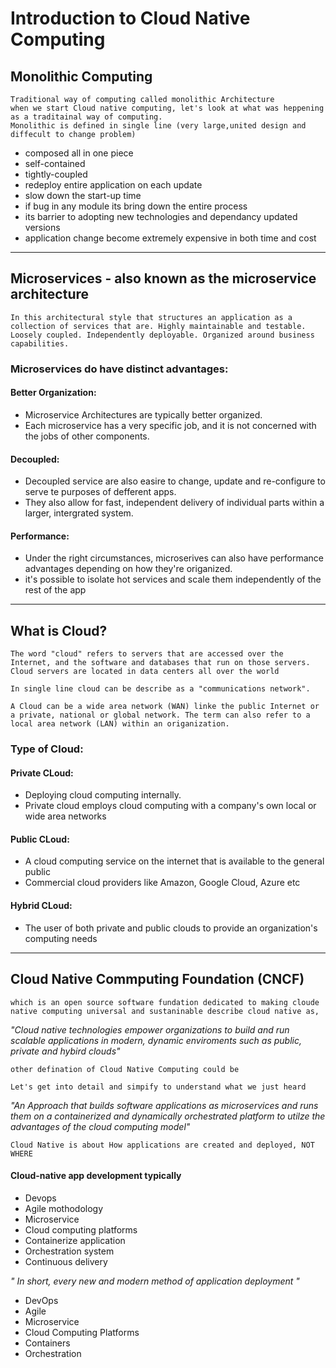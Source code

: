 # Introduction to Cloud Native Computing

## Monolithic Computing

    Traditional way of computing called monolithic Architecture
    when we start Cloud native computing, let's look at what was heppening as a traditainal way of computing.
    Monolithic is defined in single line (very large,united design and diffecult to change problem)
  - composed all in one piece
  - self-contained 
  - tightly-coupled 
  - redeploy entire application on each update
  - slow down the start-up time
  - if bug in any module its bring down the entire process
  - its barrier to adopting new technologies and dependancy updated versions
  - application change become extremely expensive in both time and cost
-------------------------------------------------------------------------------------------------
## Microservices - also known as the microservice architecture
    In this architectural style that structures an application as a collection of services that are. Highly maintainable and testable. Loosely coupled. Independently deployable. Organized around business capabilities.
   
   ### Microservices do have distinct advantages:
   #### Better Organization:
   - Microservice Architectures are typically better organized.
   - Each microservice has a very specific job, and it is not concerned with the jobs of other components.
   #### Decoupled:
   - Decoupled service are also easire to change, update and re-configure to serve te purposes of defferent apps.
   - They also allow for fast, independent delivery of individual parts within a larger, intergrated system.
   #### Performance:
   - Under the right circumstances, microserives can also have performance advantages depending on how they're origanized.
   - it's possible to isolate hot services and scale them independently of the rest of the app
-------------------------------------------------------------------------------------------------
## What is Cloud? 

```
The word "cloud" refers to servers that are accessed over the Internet, and the software and databases that run on those servers. Cloud servers are located in data centers all over the world
```
```
In single line cloud can be describe as a "communications network".
```
```
A Cloud can be a wide area network (WAN) linke the public Internet or a private, national or global network. The term can also refer to a local area network (LAN) within an origanization.
```
   ### Type of Cloud:
   #### Private CLoud:
   - Deploying cloud computing internally.
   - Private cloud employs cloud computing with a company's own local or wide area networks
   #### Public CLoud:
   - A cloud computing service on the internet that is available to the general public
   - Commercial cloud providers like Amazon, Google Cloud, Azure etc
   #### Hybrid CLoud:
   - The user of both private and public clouds to provide an organization's computing needs

-------------------------------------------------------------------------------------------------

## Cloud Native Commputing Foundation (CNCF) 
```
which is an open source software fundation dedicated to making cloude native computing universal and sustaninable describe cloud native as,
```
   *"Cloud native technologies empower organizations to build and run scalable applications in modern, dynamic enviroments such as public, private and hybird clouds"*
```
other defination of Cloud Native Computing could be
```
```
Let's get into detail and simpify to understand what we just heard  
```
   *"An Approach that builds software applications as microservices and runs them on a containerized and dynamically orchestrated platform to utilze the advantages of the cloud computing model"*
```
Cloud Native is about How applications are created and deployed, NOT WHERE  
```
   #### Cloud-native app development typically 
   - Devops
   - Agile mothodology
   - Microservice
   - Cloud computing platforms
   - Containerize application
   - Orchestration system
   - Continuous delivery

   *"  In short, every new and modern method of application deployment
"*   

- DevOps
- Agile 
- Microservice
- Cloud Computing Platforms
- Containers
- Orchestration


